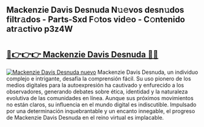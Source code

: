 ## Mackenzie Davis Desnuda N𝚞𝚎vos desn𝚞dos filtr𝚊dos - Parts-Sxd F𝚘tos vid𝚎o - C𝚘ntenido atr𝚊ctivo p3z4W

# <h2><a href="http://mb3tsvh.tromn.icu/?c=Mackenzie+Davis+Desnuda">🔗👉👉👉 Mackenzie Davis Desnuda 🔗🔗</a></h2>

[![Mackenzie Davis Desnuda nuevo](https://i.imgur.com/pEAQMta.gif)](http://mb3tsvh.tromn.icu/?c=Mackenzie+Davis+Desnuda)
Mackenzie Davis Desnuda, un individuo complejo e intrigante, desafía la comprensión fácil. Su uso pionero de los medios digitales para la autoexpresión ha cautivado y enfurecido a los observadores, generando debates sobre ética, identidad y la naturaleza evolutiva de las comunidades en línea. Aunque sus próximos movimientos no están claros, su influencia en el mundo digital es indiscutible. Impulsado por una determinación inquebrantable y un encanto innegable, el progreso de Mackenzie Davis Desnuda en el reino virtual es implacable.
